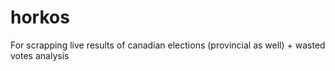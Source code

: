 horkos
=======

For scrapping live results of canadian elections (provincial as well) + wasted votes analysis
